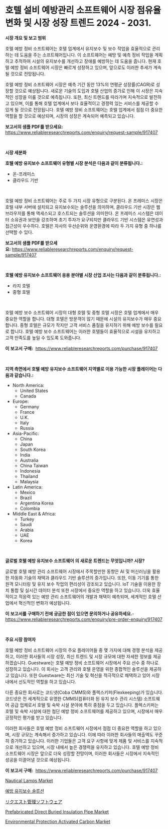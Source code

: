 <p><h1>호텔 설비 예방관리 소프트웨어 시장 점유율 변화 및 시장 성장 트렌드 2024 - 2031.</h1></p><p><strong>시장 개요 및 보고 범위</strong></p>
<p><p>호텔 예방 정비 소프트웨어는 호텔 업계에서 유지보수 및 보수 작업을 효율적으로 관리하는 데 도움을 주는 소프트웨어입니다. 이 소프트웨어는 예방 및 예측 정비 작업을 계획하고 추적하여 시설의 유지보수를 개선하고 장애를 예방하는 데 도움을 줍니다. 현재 호텔 예방 정비 소프트웨어 시장은 빠르게 성장하고 있으며, 앞으로도 이러한 추세가 계속될 것으로 전망됩니다.</p><p>호텔 예방 정비 소프트웨어 시장은 예측 기간 동안 13%의 연평균 성장률(CAGR)로 성장할 것으로 예상됩니다. 새로운 기술의 도입과 호텔 산업의 증가로 인해 이 시장은 지속적인 성장을 이룰 것으로 예측됩니다. 또한, 최신 트렌드를 따라가며 지속적으로 발전하고 있으며, 이를 통해 호텔 업계에서 보다 효율적이고 경쟁력 있는 서비스를 제공할 수 있게 될 것으로 전망됩니다. 호텔 예방 정비 소프트웨어는 호텔 업계에서 점점 더 중요한 역할을 할 것으로 예상되며, 시장의 성장은 계속되어 예측되고 있습니다.</p></p>
<p><strong>보고서의 샘플 PDF를 받으세요:</strong> <a href="https://www.reliableresearchreports.com/enquiry/request-sample/917407">https://www.reliableresearchreports.com/enquiry/request-sample/917407</a></p>
<p>&nbsp;</p>
<p><strong>시장 세분화</strong></p>
<p><strong>호텔 예방 유지보수 소프트웨어 유형별 시장 분석은 다음과 같이 분류됩니다.:</strong></p>
<p><ul><li>온-프레미스</li><li>클라우드 기반</li></ul></p>
<p>&nbsp;</p>
<p><p>호텔 예방 정비 소프트웨어는 주로 두 가지 시장 유형으로 구분된다. 온 프레미스 시장은 호텔 내부 서버에 설치되고 유지보수되는 솔루션을 의미하며, 클라우드 기반 시장은 웹 브라우저를 통해 액세스되고 호스트되는 솔루션을 의미한다. 온 프레미스 시스템은 데이터 소유권과 보안을 강조하며 초기 투자가 요구되지만 클라우드 기반 시스템은 유연성과 접근성이 우수하다. 호텔은 자사의 우선순위와 운영환경에 따라 두 가지 유형 중 하나를 선택할 수 있다.</p></p>
<p><strong>보고서의 샘플 PDF를 받으세요:</strong>&nbsp;<a href="https://www.reliableresearchreports.com/enquiry/request-sample/917407">https://www.reliableresearchreports.com/enquiry/request-sample/917407</a></p>
<p>&nbsp;</p>
<p><strong> 호텔 예방 유지보수 소프트웨어 응용 분야별 시장 산업 조사는 다음과 같이 분류됩니다.:</strong></p>
<p><ul><li>라지 호텔</li><li>중형 호텔</li></ul></p>
<p>&nbsp;</p>
<p><p>호텔 예방 보수 소프트웨어 시장의 대형 호텔 및 중형 호텔 시장은 호텔 업계에서 매우 중요한 역할을 합니다. 대형 호텔은 방문객이 많기 때문에 시설의 유지보수가 매우 중요합니다. 중형 호텔은 규모가 작지만 고객 서비스 품질을 유지하기 위해 예방 보수를 필요로 합니다. 호텔 예방 보수 소프트웨어는 이러한 호텔들이 효율적으로 시설을 유지하고 고객 만족도를 높일 수 있도록 도와줍니다.</p></p>
<p><strong>이 보고서 구매:</strong>&nbsp; <a href="https://www.reliableresearchreports.com/purchase/917407">https://www.reliableresearchreports.com/purchase/917407</a></p>
<p>&nbsp;</p>
<p><strong>지역 측면에서 호텔 예방 유지보수 소프트웨어 지역별로 이용 가능한 시장 플레이어는 다음과 같습니다.:</strong></p>
<p><ul>
    <li>
        North America:
        <ul>
            <li>United States</li>
            <li>Canada</li>
        </ul>
    </li>
    <li>
        Europe:
        <ul>
            <li>Germany</li>
            <li>France</li>
            <li>U.K.</li>
            <li>Italy</li>
            <li>Russia</li>
        </ul>
    </li>
    <li>
        Asia-Pacific:
        <ul>
            <li>China</li>
            <li>Japan</li>
            <li>South Korea</li>
            <li>India</li>
            <li>Australia</li>
            <li>China Taiwan</li>
            <li>Indonesia</li>
            <li>Thailand</li>
            <li>Malaysia</li>
        </ul>
    </li>
    <li>
        Latin America:
        <ul>
            <li>Mexico</li>
            <li>Brazil</li>
            <li>Argentina Korea</li>
            <li>Colombia</li>
        </ul>
    </li>
    <li>
        Middle East & Africa:
        <ul>
            <li>Turkey</li>
            <li>Saudi</li>
            <li>Arabia</li>
            <li>UAE</li>
            <li>Korea</li>
        </ul>
    </li>
    </ul></p>
<p>&nbsp;</p>
<p><strong>글로벌 호텔 예방 유지보수 소프트웨어 의 새로운 트렌드는 무엇입니까? 시장?</strong></p>
<p><p>글로벌 호텔 예방 관리 소프트웨어 시장에서 주목할만한 동향은 AI 및 머신러닝을 활용한 자동화 기술의 채택과 클라우드 기반 솔루션의 증가입니다. 또한, 이동 기기를 통한 원격 모니터링 및 유지 보수 작업의 편리성이 강조되고 있습니다. IoT 기술을 이용한 장치 통합 및 실시간 데이터 분석 또한 시장에서 중요한 역할을 하고 있습니다. 더욱 효율적이고 적응력 있는 예방 관리 소프트웨어의 개발과 채택이 예측되며, 세계적인 호텔 산업에서 혁신적인 변화가 예상됩니다.</p></p>
<p><strong>이 보고서를 구매하기 전에 궁금한 점이 있으면 문의하거나 공유하세요.</strong>- <a href="https://www.reliableresearchreports.com/enquiry/pre-order-enquiry/917407">https://www.reliableresearchreports.com/enquiry/pre-order-enquiry/917407</a></p>
<p>&nbsp;</p>
<p><strong>주요 시장 참여자</strong></p>
<p><p>호텔 예방 정비 소프트웨어 시장의 주요 플레이어들 중 몇 가지에 대해 경쟁 분석을 제공하고, 이러한 회사들의 시장 성장, 최신 트렌드 및 시장 규모에 대한 자세한 정보를 제공하겠습니다. Guestware는 호텔 예방 정비 소프트웨어 시장에서 주요 선수 중 하나로 성장하고 있습니다. 이 회사는 고객 관리와 호텔 운영을 위한 종합적인 솔루션을 제공하고 있습니다. 또한 Guestware는 최신 기술 및 혁신을 적극적으로 채택하고 있어 시장 내에서 선도적인 역할을 하고 있습니다.</p><p>다른 중요한 회사로는 코드넷(Coba CMMS)와 플렉스키퍼(Flexkeeping)가 있습니다. 코드넷은 전 세계적으로 유명한 CMMS(컴퓨터화 된 유지 보수 관리 시스템) 소프트웨어 공급 업체로서 호텔 및 숙박 시설 분야에 특히 중점을 두고 있습니다. 플렉스키퍼는 호텔 및 숙박 시설에 대한 첨단 예방 정비 소프트웨어를 제공하고 있으며, 시장에서 매우 긍정적인 평가를 받고 있습니다.</p><p>이러한 회사들은 호텔 예방 정비 소프트웨어 시장에서 점점 더 중요한 역할을 하고 있으며, 시장 규모는 계속해서 증가하고 있습니다. 이에 따라 이러한 회사들의 매출액도 꾸준히 증가하고 있습니다. 이러한 기업들은 고객 요구 사항에 맞게 제품 및 서비스를 지속적으로 개선하고 있으며, 시장 내에서 높은 경쟁력을 유지하고 있습니다. 호텔 예방 정비 소프트웨어 시장은 앞으로 더욱 성장할 전망이며, 이러한 회사들은 시장에서 지속적인 성공을 이끌어낼 것으로 예상됩니다.</p></p>
<p><strong>이 보고서 구매:</strong>&nbsp;&nbsp;<a href="https://www.reliableresearchreports.com/purchase/917407">https://www.reliableresearchreports.com/purchase/917407</a></p>
<p><p><a href="https://github.com/yemakinde/Market-Research-Report-List-1/blob/main/nautical-lamps-market.md">Nautical Lamps Market</a></p><p><a href="https://github.com/crfsywufhm81415/Market-Research-Report-List-1/blob/main/2853715183338.md">예방 유지보수 솔루션</a></p><p><a href="https://github.com/zekaoe592392/Market-Research-Report-List-1/blob/main/8902072183275.md">リクエスト管理ソフトウェア</a></p><p><a href="https://issuu.com/reportprime-2/docs/prefabricated-direct-buried-insulation-pipe-market">Prefabricated Direct Buried Insulation Pipe Market</a></p><p><a href="https://issuu.com/reportprime-2/docs/environmental-protection-activated-carbon-market-s">Environmental Protection Activated Carbon Market</a></p></p>
